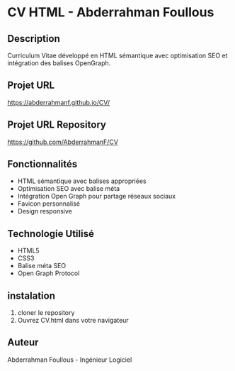 # CV HTML - Abderrahman Foullous

## Description
Curriculum Vitae développé en HTML sémantique avec optimisation SEO et intégration des balises OpenGraph.

## Projet URL 
https://abderrahmanf.github.io/CV/

## Projet URL Repository
https://github.com/AbderrahmanF/CV

## Fonctionnalités 
- HTML sémantique avec balises appropriées
- Optimisation SEO avec balise méta
- Intégration Open Graph pour partage réseaux sociaux
- Favicon personnalisé
- Design responsive

## Technologie Utilisé 
- HTML5
- CSS3 
- Balise méta SEO
- Open Graph Protocol

## instalation 
1. cloner le repository
2. Ouvrez CV.html dans votre navigateur

## Auteur
Abderrahman Foullous - Ingénieur Logiciel